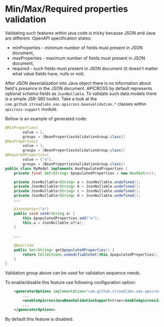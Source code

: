 # Min/Max/Required properties validation
Validating such features within java code is tricky because JSON and Java are different.
OpenAPI specification states:
- minProperties - minimum number of fields must present in JSON document,
- maxProperties - maximum number of fields must present in JSON document,
- required - such fields must present in JSON document (it doesn't matter what value fields have, nulls or not).

After JSON deserialization into Java object there is no information about field's presence in the JSON document.
APICROSS by default represents optional schema fields as `JsonNullable`.
To validate such data models there is a simple JSR-380 toolkit.
Take a look at the `com.github.itroadlabs.oas.apicross.beanvalidation.*` classes within `apicross-support` module.

Bellow is an example of generated code:
```java
@MinProperties(
        value = 2,
        groups = {BeanPropertiesValidationGroup.class})
@MaxProperties(
        value = 3,
        groups = {BeanPropertiesValidationGroup.class})
@RequiredProperties(
        value = {"a"},
        groups = {BeanPropertiesValidationGroup.class})
public class MyModel implements HasPopulatedProperties {
    private final Set<String> $populatedProperties = new HashSet<>();

    private JsonNullable<String> a = JsonNullable.undefined();
    private JsonNullable<String> b = JsonNullable.undefined();
    private JsonNullable<String> c = JsonNullable.undefined();
    private JsonNullable<String> d = JsonNullable.undefined();
    ...

    @JsonSetter("a")
    public void setA(String a) {
        this.$populatedProperties.add("a");
        this.a = JsonNullable.of(a);
    }
    
    ...
    
    @Override
    public Set<String> get$populatedProperties() {
        return Collections.unmodifiableSet(this.$populatedProperties);
    }
}
```
Validation group above can be used for validation sequence needs.

To enable/disable this feature use following configuration option:
```xml
    <generatorOptions implementation="com.github.itroadlabs.oas.apicross.springmvc.SpringMvcCodeGeneratorOptions">
        ...
        <enableApicrossJavaBeanValidationSupport>true</enableApicrossJavaBeanValidationSupport>
        ...
    </generatorOptions>
```
By default this feature is disabled.